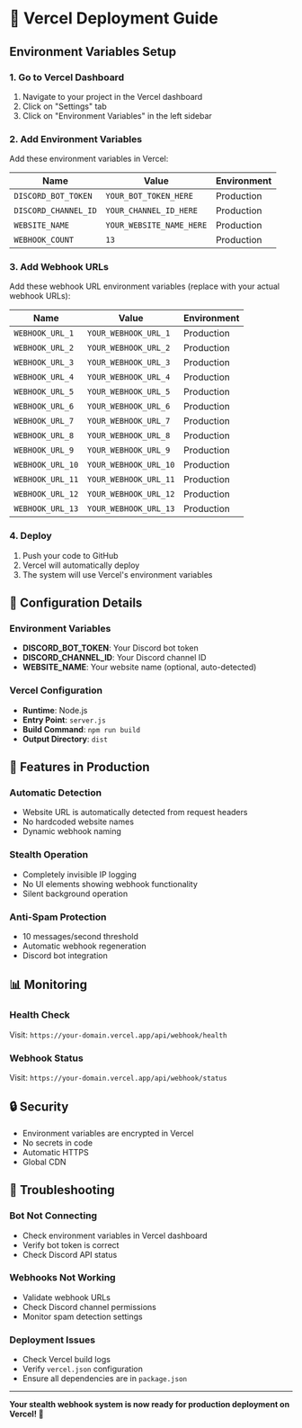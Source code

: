 # 🚀 Vercel Deployment Guide

## Environment Variables Setup

### 1. Go to Vercel Dashboard
1. Navigate to your project in the Vercel dashboard
2. Click on "Settings" tab
3. Click on "Environment Variables" in the left sidebar

### 2. Add Environment Variables
Add these environment variables in Vercel:

| Name | Value | Environment |
|------|-------|-------------|
| `DISCORD_BOT_TOKEN` | `YOUR_BOT_TOKEN_HERE` | Production |
| `DISCORD_CHANNEL_ID` | `YOUR_CHANNEL_ID_HERE` | Production |
| `WEBSITE_NAME` | `YOUR_WEBSITE_NAME_HERE` | Production |
| `WEBHOOK_COUNT` | `13` | Production |

### 3. Add Webhook URLs
Add these webhook URL environment variables (replace with your actual webhook URLs):

| Name | Value | Environment |
|------|-------|-------------|
| `WEBHOOK_URL_1` | `YOUR_WEBHOOK_URL_1` | Production |
| `WEBHOOK_URL_2` | `YOUR_WEBHOOK_URL_2` | Production |
| `WEBHOOK_URL_3` | `YOUR_WEBHOOK_URL_3` | Production |
| `WEBHOOK_URL_4` | `YOUR_WEBHOOK_URL_4` | Production |
| `WEBHOOK_URL_5` | `YOUR_WEBHOOK_URL_5` | Production |
| `WEBHOOK_URL_6` | `YOUR_WEBHOOK_URL_6` | Production |
| `WEBHOOK_URL_7` | `YOUR_WEBHOOK_URL_7` | Production |
| `WEBHOOK_URL_8` | `YOUR_WEBHOOK_URL_8` | Production |
| `WEBHOOK_URL_9` | `YOUR_WEBHOOK_URL_9` | Production |
| `WEBHOOK_URL_10` | `YOUR_WEBHOOK_URL_10` | Production |
| `WEBHOOK_URL_11` | `YOUR_WEBHOOK_URL_11` | Production |
| `WEBHOOK_URL_12` | `YOUR_WEBHOOK_URL_12` | Production |
| `WEBHOOK_URL_13` | `YOUR_WEBHOOK_URL_13` | Production |

### 4. Deploy
1. Push your code to GitHub
2. Vercel will automatically deploy
3. The system will use Vercel's environment variables

## 🔧 Configuration Details

### Environment Variables
- **DISCORD_BOT_TOKEN**: Your Discord bot token
- **DISCORD_CHANNEL_ID**: Your Discord channel ID
- **WEBSITE_NAME**: Your website name (optional, auto-detected)

### Vercel Configuration
- **Runtime**: Node.js
- **Entry Point**: `server.js`
- **Build Command**: `npm run build`
- **Output Directory**: `dist`

## 🎯 Features in Production

### Automatic Detection
- Website URL is automatically detected from request headers
- No hardcoded website names
- Dynamic webhook naming

### Stealth Operation
- Completely invisible IP logging
- No UI elements showing webhook functionality
- Silent background operation

### Anti-Spam Protection
- 10 messages/second threshold
- Automatic webhook regeneration
- Discord bot integration

## 📊 Monitoring

### Health Check
Visit: `https://your-domain.vercel.app/api/webhook/health`

### Webhook Status
Visit: `https://your-domain.vercel.app/api/webhook/status`

## 🔒 Security

- Environment variables are encrypted in Vercel
- No secrets in code
- Automatic HTTPS
- Global CDN

## 🚨 Troubleshooting

### Bot Not Connecting
- Check environment variables in Vercel dashboard
- Verify bot token is correct
- Check Discord API status

### Webhooks Not Working
- Validate webhook URLs
- Check Discord channel permissions
- Monitor spam detection settings

### Deployment Issues
- Check Vercel build logs
- Verify `vercel.json` configuration
- Ensure all dependencies are in `package.json`

---

**Your stealth webhook system is now ready for production deployment on Vercel! 🎯** 
